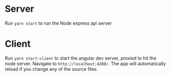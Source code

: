# Server

Run `yarn start` to run the Node express api server

# Client

Run `yarn start:client` to start the angular dev server, proxied to hit the node server. Navigate to `http://localhost:4200/`. The app will automatically reload if you change any of the source files.


